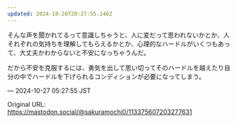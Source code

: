 ```yaml
---
updated: 2024-10-26T20:27:55.146Z
---
```


<p>そんな声を聞かれてるって意識しちゃうと、人に変だって思われないかとか、人それぞれの気持ちを理解してもらえるかとか、心理的なハードルがいくつもあって、大丈夫かわからないと不安になっちゃうんだ。</p><p>だから不安を克服するには、勇気を出して思い切ってそのハードルを越えたり自分の中でハードルを下げられるコンディションが必要になってしまう。</p>

&mdash; 2024-10-27 05:27:55 JST

Original URL: https://mastodon.social/@sakuramochi0/113375607203277631
